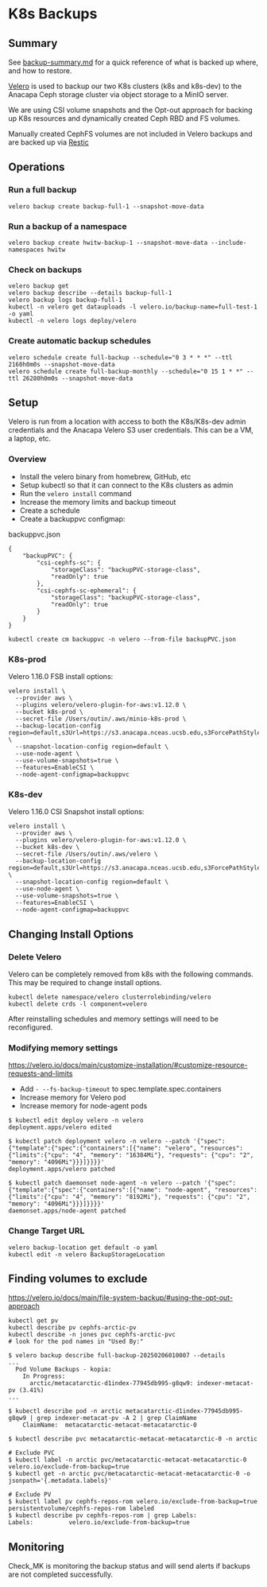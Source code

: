 # K8s Backups

## Summary

See [backup-summary.md](backup-summary.md) for a quick reference of what is backed up where, and how to restore.

[Velero](https://velero.io) is used to backup our two K8s clusters (k8s and k8s-dev) to the Anacapa Ceph storage cluster via object storage to a MinIO server.

We are using CSI volume snapshots and the Opt-out approach for backing up K8s resources and dynamically created Ceph RBD and FS volumes. 

Manually created CephFS volumes are not included in Velero backups and are backed up via [Restic](https://github.nceas.ucsb.edu/NCEAS/Computing/blob/master/server_backup_restic.md)


## Operations
### Run a full backup
```
velero backup create backup-full-1 --snapshot-move-data
```

### Run a backup of a namespace
```
velero backup create hwitw-backup-1 --snapshot-move-data --include-namespaces hwitw
```

### Check on backups
```
velero backup get
velero backup describe --details backup-full-1 
velero backup logs backup-full-1
kubectl -n velero get datauploads -l velero.io/backup-name=full-test-1 -o yaml
kubectl -n velero logs deploy/velero
```

### Create automatic backup schedules
```
velero schedule create full-backup --schedule="0 3 * * *" --ttl 2160h0m0s --snapshot-move-data
velero schedule create full-backup-monthly --schedule="0 15 1 * *" --ttl 26280h0m0s --snapshot-move-data
```


## Setup
Velero is run from a location with access to both the K8s/K8s-dev admin credentials and the Anacapa Velero S3 user credentials. This can be a VM, a laptop, etc. 

### Overview
- Install the velero binary from homebrew, GitHub, etc
- Setup kubectl so that it can connect to the K8s clusters as admin
- Run the `velero install` command
- Increase the memory limits and backup timeout
- Create a schedule
- Create a backuppvc configmap:

backuppvc.json
```
{
    "backupPVC": {
        "csi-cephfs-sc": {
            "storageClass": "backupPVC-storage-class",
            "readOnly": true
        },
        "csi-cephfs-sc-ephemeral": {
            "storageClass": "backupPVC-storage-class",
            "readOnly": true
        }
    }
}
```
```
kubectl create cm backuppvc -n velero --from-file backupPVC.json
```


### K8s-prod
Velero 1.16.0 FSB install options:
```
velero install \
  --provider aws \
  --plugins velero/velero-plugin-for-aws:v1.12.0 \
  --bucket k8s-prod \
  --secret-file /Users/outin/.aws/minio-k8s-prod \
  --backup-location-config region=default,s3Url=https://s3.anacapa.nceas.ucsb.edu,s3ForcePathStyle=true \
  --snapshot-location-config region=default \
  --use-node-agent \
  --use-volume-snapshots=true \
  --features=EnableCSI \
  --node-agent-configmap=backuppvc
```

### K8s-dev
Velero 1.16.0 CSI Snapshot install options:
```
velero install \
  --provider aws \
  --plugins velero/velero-plugin-for-aws:v1.12.0 \
  --bucket k8s-dev \
  --secret-file /Users/outin/.aws/velero \
  --backup-location-config region=default,s3Url=https://s3.anacapa.nceas.ucsb.edu,s3ForcePathStyle=true \
  --snapshot-location-config region=default \
  --use-node-agent \
  --use-volume-snapshots=true \
  --features=EnableCSI \
  --node-agent-configmap=backuppvc
```


## Changing Install Options

### Delete Velero 
Velero can be completely removed from k8s with the following commands. This may be required to change install options.

```
kubectl delete namespace/velero clusterrolebinding/velero
kubectl delete crds -l component=velero
```
After reinstalling schedules and memory settings will need to be reconfigured.


### Modifying memory settings

https://velero.io/docs/main/customize-installation/#customize-resource-requests-and-limits
- Add `- --fs-backup-timeout` to spec.template.spec.containers
- Increase memory for Velero pod
- Increase memory for node-agent pods

```console
$ kubectl edit deploy velero -n velero
deployment.apps/velero edited

$ kubectl patch deployment velero -n velero --patch '{"spec":{"template":{"spec":{"containers":[{"name": "velero", "resources": {"limits":{"cpu": "4", "memory": "16384Mi"}, "requests": {"cpu": "2", "memory": "4096Mi"}}}]}}}}'
deployment.apps/velero patched

$ kubectl patch daemonset node-agent -n velero --patch '{"spec":{"template":{"spec":{"containers":[{"name": "node-agent", "resources": {"limits":{"cpu": "4", "memory": "8192Mi"}, "requests": {"cpu": "2", "memory": "4096Mi"}}}]}}}}'
daemonset.apps/node-agent patched
```

### Change Target URL

```
velero backup-location get default -o yaml
kubectl edit -n velero BackupStorageLocation
```


## Finding volumes to exclude

https://velero.io/docs/main/file-system-backup/#using-the-opt-out-approach

```
kubectl get pv
kubectl describe pv cephfs-arctic-pv
kubectl describe -n jones pvc cephfs-arctic-pvc
# look for the pod names in "Used By:"
```

```
$ velero backup describe full-backup-20250206010007 --details
...
  Pod Volume Backups - kopia:
    In Progress:
      arctic/metacatarctic-d1index-77945db995-g8qw9: indexer-metacat-pv (3.41%)
...

$ kubectl describe pod -n arctic metacatarctic-d1index-77945db995-g8qw9 | grep indexer-metacat-pv -A 2 | grep ClaimName
    ClaimName:  metacatarctic-metacat-metacatarctic-0

$ kubectl describe pvc metacatarctic-metacat-metacatarctic-0 -n arctic

# Exclude PVC
$ kubectl label -n arctic pvc/metacatarctic-metacat-metacatarctic-0 velero.io/exclude-from-backup=true
$ kubectl get -n arctic pvc/metacatarctic-metacat-metacatarctic-0 -o jsonpath='{.metadata.labels}'

# Exclude PV
$ kubectl label pv cephfs-repos-rom velero.io/exclude-from-backup=true
persistentvolume/cephfs-repos-rom labeled
$ kubectl describe pv cephfs-repos-rom | grep Labels:
Labels:          velero.io/exclude-from-backup=true
```

## Monitoring
Check_MK is monitoring the backup status and will send alerts if backups are not completed successfully.
